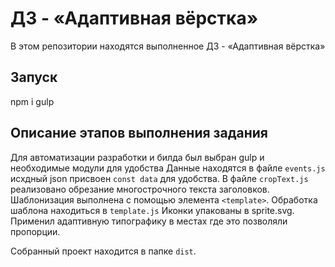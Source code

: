 # ДЗ - «Адаптивная вёрстка»

В этом репозитории находятся выполненное ДЗ - «Адаптивная вёрстка»

## Запуск
npm i
gulp

## Описание этапов выполнения задания

Для автоматизации разработки и билда был выбран gulp и необходимые модули для удобства
Данные находятся в файле `events.js` исхдный json присвоен `const data` для удобства.
В файле `cropText.js` реализовано обрезание многострочного текста заголовков.
Шаблонизация выполнена с помощью элемента `<template>`. Обработка шаблона находиться в `template.js`
Иконки упакованы в sprite.svg. Применил адаптивную типографику в местах где это позволяли пропорции.

Собранный проект находится в папке `dist`.